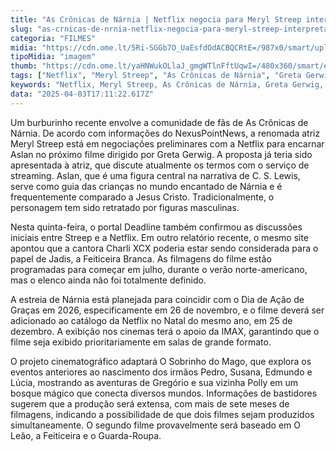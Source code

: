 ```yaml
---
title: "As Crônicas de Nárnia | Netflix negocia para Meryl Streep interpretar Aslan"
slug: "as-crnicas-de-nrnia-netflix-negocia-para-meryl-streep-interpretar-aslan"
categoria: "FILMES"
midia: "https://cdn.ome.lt/5Ri-SGGb7O_UaEsfdOdACBQCRtE=/987x0/smart/uploads/conteudo/fotos/OMELETE_CAPA_-_2025-03-31T141032.766.png"
tipoMidia: "imagem"
thumb: "https://cdn.ome.lt/yaHNWukOLlaJ_gmgWTlnFftUqwI=/480x360/smart/extras/conteudos/omelete_THUMB_-_2025-03-31T141004.063.png"
tags: ["Netflix", "Meryl Streep", "As Crônicas de Nárnia", "Greta Gerwig", "Charli XCX", "adaptação cinematográfica", "IMAX", "streaming"]
keywords: "Netflix, Meryl Streep, As Crônicas de Nárnia, Greta Gerwig, Charli XCX, adaptação cinematográfica, IMAX, streaming"
data: "2025-04-03T17:11:22.617Z"
---
```


Um burburinho recente envolve a comunidade de fãs de As Crônicas de Nárnia. De acordo com informações do NexusPointNews, a renomada atriz Meryl Streep está em negociações preliminares com a Netflix para encarnar Aslan no próximo filme dirigido por Greta Gerwig. A proposta já teria sido apresentada à atriz, que discute atualmente os termos com o serviço de streaming. Aslan, que é uma figura central na narrativa de C. S. Lewis, serve como guia das crianças no mundo encantado de Nárnia e é frequentemente comparado a Jesus Cristo. Tradicionalmente, o personagem tem sido retratado por figuras masculinas.

Nesta quinta-feira, o portal Deadline também confirmou as discussões iniciais entre Streep e a Netflix. Em outro relatório recente, o mesmo site apontou que a cantora Charli XCX poderia estar sendo considerada para o papel de Jadis, a Feiticeira Branca. As filmagens do filme estão programadas para começar em julho, durante o verão norte-americano, mas o elenco ainda não foi totalmente definido.

A estreia de Nárnia está planejada para coincidir com o Dia de Ação de Graças em 2026, especificamente em 26 de novembro, e o filme deverá ser adicionado ao catálogo da Netflix no Natal do mesmo ano, em 25 de dezembro. A exibição nos cinemas terá o apoio da IMAX, garantindo que o filme seja exibido prioritariamente em salas de grande formato.

O projeto cinematográfico adaptará O Sobrinho do Mago, que explora os eventos anteriores ao nascimento dos irmãos Pedro, Susana, Edmundo e Lúcia, mostrando as aventuras de Gregório e sua vizinha Polly em um bosque mágico que conecta diversos mundos. Informações de bastidores sugerem que a produção será extensa, com mais de sete meses de filmagens, indicando a possibilidade de que dois filmes sejam produzidos simultaneamente. O segundo filme provavelmente será baseado em O Leão, a Feiticeira e o Guarda-Roupa.